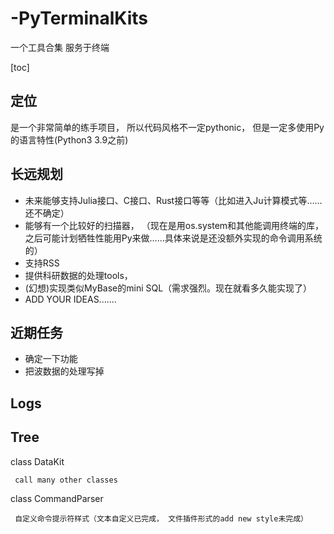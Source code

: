 # -PyTerminalKits
一个工具合集
服务于终端


[toc]
## 定位
是一个非常简单的练手项目， 所以代码风格不一定pythonic， 但是一定多使用Py的语言特性(Python3 3.9之前)

## 长远规划

* 未来能够支持Julia接口、C接口、Rust接口等等（比如进入Ju计算模式等……还不确定）
* 能够有一个比较好的扫描器， （现在是用os.system和其他能调用终端的库， 之后可能计划牺牲性能用Py来做……具体来说是还没额外实现的命令调用系统的）
* 支持RSS
* 提供科研数据的处理tools， 
* (幻想)实现类似MyBase的mini SQL（需求强烈。现在就看多久能实现了）
* ADD YOUR IDEAS.......
## 近期任务

* 确定一下功能
* 把波数据的处理写掉


## Logs



## Tree

class DataKit

     call many other classes
     
class CommandParser
     
     自定义命令提示符样式（文本自定义已完成， 文件插件形式的add new style未完成）
     


